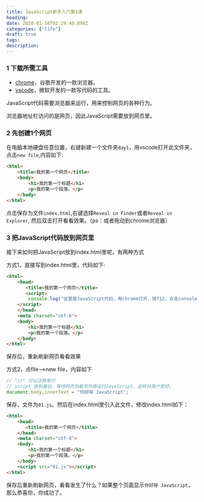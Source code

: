 ```yaml
---
title: JavaScript新手入门第1课 
heading: 
date: 2020-01-16T02:29:49.898Z
categories: ["life"]
draft: true
tags: 
description: 
---
```


### 1 下载所需工具
- [chrome](https://pc.qq.com/detail/1/detail_2661.html)，谷歌开发的一款浏览器。
- [vscode](https://code.visualstudio.com/download)，微软开发的一款写代码的工具。



JavaScript代码需要浏览器来运行，用来控制网页的各种行为。

浏览器地址栏访问的是网页，因此JavaScript需要放到网页里。

### 2 先创建1个网页

在电脑本地硬盘任意位置，右键新建一个文件夹`day1`，用vscode打开此文件夹，点击`new file`,内容如下:
```html
<html>
    <title>我的第一个网页</title>
    <body>
        <h1>我的第一个标题</h1>
        <p>我的第一个段落。</p>
    </body>
</html>
```
点击保存为文件`index.html`,右键选择`Reveal in Finder`或者`Reveal in Explorer`, 然后双击打开看看效果。（ps：或者拖动到chrome浏览器）

### 3 把JavaScript代码放到网页里

接下来如何把JavaScript放到index.html里呢，有两种方式

方式1，直接写到index.html里，代码如下:
```html
<html>
    <head>
       <title>我的第一个网页</title> 
       <script>
        console.log("这里是JavaScript代码，用chrome打开，按f12，点击console即可看到我"); 
    </script>
    </head>
    <meta charset="utf-8">
    <body>
        <h1>我的第一个标题</h1>
        <p>我的第一个段落。</p>
    </body>
</html>

```
保存后，重新刷新网页看看效果

方式2，点file-->new file，内容如下

```javascript
// "//" 可以注释单行
// script 放到最后，等待网页加载完毕再运行JavaScript，这样对用户更好。
document.body.innerText = "你好呀 JavaScript"; 
```
保存，文件为`01.js`。然后在index.html里引入此文件，修改index.html如下：
```html
<html>
    <head>
       <title>我的第一个网页</title> 
    </head>
    <meta charset="utf-8">
    <body>
        <h1>我的第一个标题</h1>
        <p>我的第一个段落。</p>
    </body>
    <script src="01.js"></script>
</html>
```
保存后重新刷新网页，看看发生了什么？如果整个页面显示`你好呀 JavaScript`，那么恭喜你，你成功了。








